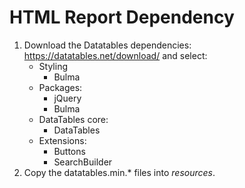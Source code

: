 # HTML Report Dependency

1. Download the Datatables dependencies: https://datatables.net/download/ and select:
    * Styling
        * Bulma
    * Packages:
        * jQuery
        * Bulma
    * DataTables core:
        * DataTables
    * Extensions:
        * Buttons
        * SearchBuilder
2. Copy the datatables.min.* files into _resources_.

